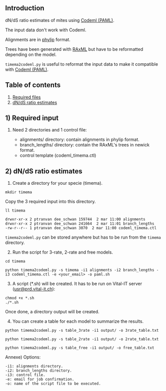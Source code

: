 ## Introduction

dN/dS ratio estimates of mites using [Codeml (PAML)](http://abacus.gene.ucl.ac.uk/software/paml.html).

The input data don't work with Codeml.

Alignments are in [phylip](http://evolution.genetics.washington.edu/phylip.html) format.

Trees have been generated with [RAxML](http://sco.h-its.org/exelixis/software.html) but have to be reformatted depending on the model.

```timema2codeml.py``` is useful to reformat the input data to make it compatible with [Codeml (PAML)](http://abacus.gene.ucl.ac.uk/software/paml.html).
 
## Table of contents

1. [Required files](#1_input)
2. [dN/dS ratio estimates](#2_paml)

## <a name="1_input"></a>1) Required input

1. Need 2 directories and 1 control file:

	* alignments/ directory: contain alignments in phylip format.
	* branch_lengths/ directory: contain the RAxML's trees in newick format.
	* control template (codeml_timema.ctl)

## <a name="2_paml"></a>2) dN/dS ratio estimates

1) Create a directory for your specie (timema).

```
mkdir timema
```

Copy the 3 required input into this directory.

```
ll timema

drwxr-xr-x 2 ptranvan dee_schwan 159744  2 mar 11:00 alignments
drwxr-xr-x 2 ptranvan dee_schwan 241664  2 mar 11:01 branch_lengths
-rw-r--r-- 1 ptranvan dee_schwan 3070  2 mar 11:00 codeml_timema.ctl
```

```timema2codeml.py``` can be stored anywhere but has to be run from the ```timema``` directory.

2) Run the script for 3-rate, 2-rate and free models.

```
cd timema

python timema2codeml.py -s timema -i1 alignments -i2 branch_lengths -i3 codeml_timema.ctl -e <your_email> -o paml.sh
```

3) A script (*.sh) will be created. It has to be run on Vital-IT server (usr@prd.vital-it.ch):

```
chmod +x *.sh
./*.sh
```

Once done, a directory output will be created.

4) You can create a table for each model to summarize the results.

```
python timema2codeml.py -s table_3rate -i1 output/ -o 3rate_table.txt

python timema2codeml.py -s table_2rate -i1 output/ -o 2rate_table.txt

python timema2codeml.py -s table_free -i1 output/ -o free_table.txt
```

Annexe) Options:

```
-i1: alignments directory.
-i2: branch_lengths directory.
-i3: control file.
-e: email for job confirmation.
-o: name of the script file to be executed.
```

